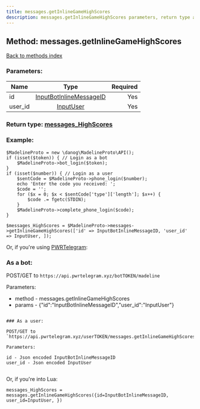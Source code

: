 ```yaml
---
title: messages.getInlineGameHighScores
description: messages.getInlineGameHighScores parameters, return type and example
---
```

## Method: messages.getInlineGameHighScores  
[Back to methods index](index.md)


### Parameters:

| Name     |    Type       | Required |
|----------|:-------------:|---------:|
|id|[InputBotInlineMessageID](../types/InputBotInlineMessageID.md) | Yes|
|user\_id|[InputUser](../types/InputUser.md) | Yes|


### Return type: [messages\_HighScores](../types/messages_HighScores.md)

### Example:


```
$MadelineProto = new \danog\MadelineProto\API();
if (isset($token)) { // Login as a bot
    $MadelineProto->bot_login($token);
}
if (isset($number)) { // Login as a user
    $sentCode = $MadelineProto->phone_login($number);
    echo 'Enter the code you received: ';
    $code = '';
    for ($x = 0; $x < $sentCode['type']['length']; $x++) {
        $code .= fgetc(STDIN);
    }
    $MadelineProto->complete_phone_login($code);
}

$messages_HighScores = $MadelineProto->messages->getInlineGameHighScores(['id' => InputBotInlineMessageID, 'user_id' => InputUser, ]);
```

Or, if you're using [PWRTelegram](https://pwrtelegram.xyz):

### As a bot:

POST/GET to `https://api.pwrtelegram.xyz/botTOKEN/madeline`

Parameters:

* method - messages.getInlineGameHighScores
* params - {"id":"InputBotInlineMessageID","user_id":"InputUser"}

```

### As a user:

POST/GET to `https://api.pwrtelegram.xyz/userTOKEN/messages.getInlineGameHighScores`

Parameters:

id - Json encoded InputBotInlineMessageID
user_id - Json encoded InputUser


```

Or, if you're into Lua:

```
messages_HighScores = messages.getInlineGameHighScores({id=InputBotInlineMessageID, user_id=InputUser, })
```

